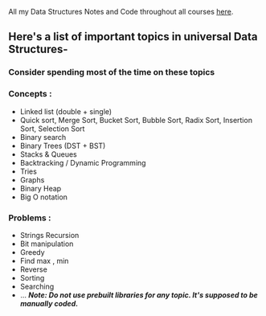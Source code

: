 All my Data Structures Notes and Code throughout all courses [here](github.com/ashworks1706/DSA).

## Here's a list of important topics in universal Data Structures-
### Consider spending most of the time on these topics  
### Concepts : 
- Linked list (double + single)
- Quick sort, Merge Sort, Bucket Sort, Bubble Sort, Radix Sort, Insertion Sort, Selection Sort
- Binary search
- Binary Trees (DST + BST)
- Stacks & Queues 
- Backtracking / Dynamic Programming
- Tries
- Graphs
- Binary Heap
- Big O notation
### Problems :
- Strings Recursion
- Bit manipulation
- Greedy
- Find max , min
- Reverse
- Sorting
- Searching
- ...
***Note: Do not use prebuilt libraries for any topic. It's supposed to be manually coded.***



